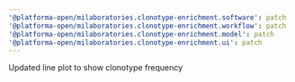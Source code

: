 ```yaml
---
'@platforma-open/milaboratories.clonotype-enrichment.software': patch
'@platforma-open/milaboratories.clonotype-enrichment.workflow': patch
'@platforma-open/milaboratories.clonotype-enrichment.model': patch
'@platforma-open/milaboratories.clonotype-enrichment.ui': patch
---
```


Updated line plot to show clonotype frequency
